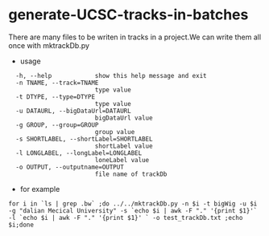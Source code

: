 # generate-UCSC-tracks-in-batches
There are many files to be writen in tracks in a project.We can write them all once with mktrackDb.py</br>
* usage
```Options:
  -h, --help            show this help message and exit
  -n TNAME, --track=TNAME
                        type value
  -t DTYPE, --type=DTYPE
                        type value
  -u DATAURL, --bigDataUrl=DATAURL
                        bigDataUrl value
  -g GROUP, --group=GROUP
                        group value
  -s SHORTLABEL, --shortLabel=SHORTLABEL
                        shortLabel value
  -l LONGLABEL, --longLabel=LONGLABEL
                        loneLabel value
  -o OUTPUT, --outputname=OUTPUT
                        file name of trackDb
```
* for example
```
for i in `ls | grep .bw` ;do ../../mktrackDb.py -n $i -t bigWig -u $i -g "dalian Mecical University" -s `echo $i | awk -F "." '{print $1}'` -l `echo $i | awk -F "." '{print $1}' ` -o test_trackDb.txt ;echo $i;done
```
